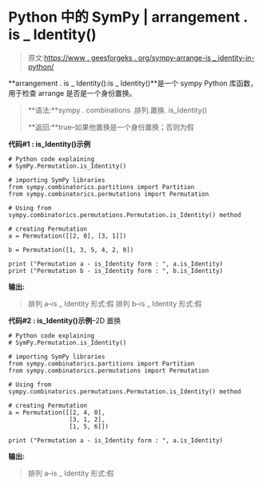 # Python 中的 SymPy | arrangement . is _ Identity()

> 原文:[https://www . geesforgeks . org/sympy-arrange-is _ identity-in-python/](https://www.geeksforgeeks.org/sympy-permutation-is_identity-in-python/)

 **arrangement . is _ Identity():is _ Identity()**是一个 sympy Python 库函数，用于检查 arrange 是否是一个身份置换。

> **语法:**sympy . combinations .排列.置换. is_Identity()
> 
> **返回:**true–如果他置换是一个身份置换；否则为假

**代码#1 : is_Identity()示例**

```
# Python code explaining
# SymPy.Permutation.is_Identity()

# importing SymPy libraries
from sympy.combinatorics.partitions import Partition
from sympy.combinatorics.permutations import Permutation

# Using from sympy.combinatorics.permutations.Permutation.is_Identity() method 

# creating Permutation
a = Permutation([[2, 0], [3, 1]])

b = Permutation([1, 3, 5, 4, 2, 0])

print ("Permutation a - is_Identity form : ", a.is_Identity)
print ("Permutation b - is_Identity form : ", b.is_Identity)
```

**输出:**

> 排列 a–is _ Identity 形式:假
> 排列 b–is _ Identity 形式:假

**代码#2 : is_Identity()示例**–2D 置换

```
# Python code explaining
# SymPy.Permutation.is_Identity()

# importing SymPy libraries
from sympy.combinatorics.partitions import Partition
from sympy.combinatorics.permutations import Permutation

# Using from sympy.combinatorics.permutations.Permutation.is_Identity() method 

# creating Permutation
a = Permutation([[2, 4, 0], 
                 [3, 1, 2],
                 [1, 5, 6]])

print ("Permutation a - is_Identity form : ", a.is_Identity)
```

**输出:**

> 排列 a–is _ Identity 形式:假